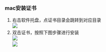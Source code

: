 ### mac安装证书
1. 右击软件托盘，点证书目录会跳转到对应目录  
![](https://github.com/proxyee-down-org/proxyee-down/raw/v2.5/.guide/common/ca/mac/imgs/1.png)
2. 双击证书，按照下图步骤进行安装  
![](https://github.com/proxyee-down-org/proxyee-down/raw/v2.5/.guide/common/ca/mac/imgs/2.png)  
![](https://github.com/proxyee-down-org/proxyee-down/raw/v2.5/.guide/common/ca/mac/imgs/3.png)

  